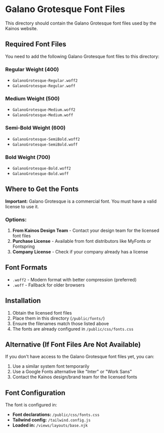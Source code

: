 # Galano Grotesque Font Files

This directory should contain the Galano Grotesque font files used by the Kainos website.

## Required Font Files

You need to add the following Galano Grotesque font files to this directory:

### Regular Weight (400)
- `GalanoGrotesque-Regular.woff2`
- `GalanoGrotesque-Regular.woff`

### Medium Weight (500)
- `GalanoGrotesque-Medium.woff2`
- `GalanoGrotesque-Medium.woff`

### Semi-Bold Weight (600)
- `GalanoGrotesque-SemiBold.woff2`
- `GalanoGrotesque-SemiBold.woff`

### Bold Weight (700)
- `GalanoGrotesque-Bold.woff2`
- `GalanoGrotesque-Bold.woff`

## Where to Get the Fonts

**Important:** Galano Grotesque is a commercial font. You must have a valid license to use it.

### Options:
1. **From Kainos Design Team** - Contact your design team for the licensed font files
2. **Purchase License** - Available from font distributors like MyFonts or Fontspring
3. **Company License** - Check if your company already has a license

## Font Formats

- `.woff2` - Modern format with better compression (preferred)
- `.woff` - Fallback for older browsers

## Installation

1. Obtain the licensed font files
2. Place them in this directory (`/public/fonts/`)
3. Ensure the filenames match those listed above
4. The fonts are already configured in `/public/css/fonts.css`

## Alternative (If Font Files Are Not Available)

If you don't have access to the Galano Grotesque font files yet, you can:

1. Use a similar system font temporarily
2. Use a Google Fonts alternative like "Inter" or "Work Sans"
3. Contact the Kainos design/brand team for the licensed fonts

## Font Configuration

The font is configured in:
- **Font declarations:** `/public/css/fonts.css`
- **Tailwind config:** `/tailwind.config.js`
- **Loaded in:** `/views/layouts/base.njk`
